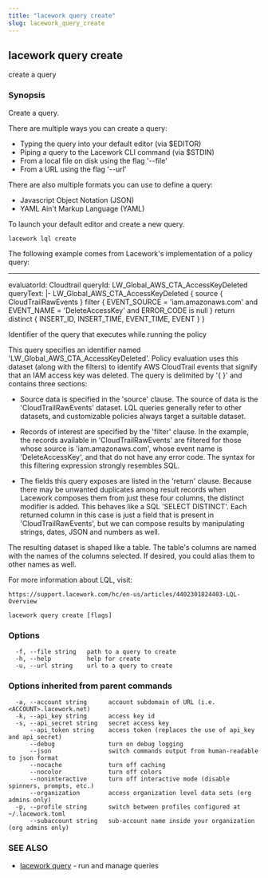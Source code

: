 ```yaml
---
title: "lacework query create"
slug: lacework_query_create
---
```


## lacework query create

create a query

### Synopsis

Create a query.

There are multiple ways you can create a query:

  * Typing the query into your default editor (via $EDITOR)
  * Piping a query to the Lacework CLI command (via $STDIN)
  * From a local file on disk using the flag '--file'
  * From a URL using the flag '--url'

There are also multiple formats you can use to define a query:

  * Javascript Object Notation (JSON)
  * YAML Ain't Markup Language (YAML)

To launch your default editor and create a new query.

    lacework lql create

The following example comes from Lacework's implementation of a policy query:

---
evaluatorId: Cloudtrail
queryId: LW_Global_AWS_CTA_AccessKeyDeleted
queryText: |-
  LW_Global_AWS_CTA_AccessKeyDeleted {
      source {
          CloudTrailRawEvents
      }
      filter {
          EVENT_SOURCE = 'iam.amazonaws.com'
          and EVENT_NAME = 'DeleteAccessKey'
          and ERROR_CODE is null
      }
      return distinct {
          INSERT_ID,
          INSERT_TIME,
          EVENT_TIME,
          EVENT
      }
  }

Identifier of the query that executes while running the policy


This query specifies an identifier named 'LW_Global_AWS_CTA_AccessKeyDeleted'.
Policy evaluation uses this dataset (along with the filters) to identify AWS
CloudTrail events that signify that an IAM access key was deleted. The query
is delimited by '{ }' and contains three sections:

  * Source data is specified in the 'source' clause. The source of data is the
  'CloudTrailRawEvents' dataset. LQL queries generally refer to other datasets,
  and customizable policies always target a suitable dataset.

  * Records of interest are specified by the 'filter' clause. In the example, the
  records available in 'CloudTrailRawEvents' are filtered for those whose source
  is 'iam.amazonaws.com', whose event name is 'DeleteAccessKey', and that do not
  have any error code. The syntax for this filtering expression strongly resembles SQL.

  * The fields this query exposes are listed in the 'return' clause. Because there
  may be unwanted duplicates among result records when Lacework composes them from
  just these four columns, the distinct modifier is added. This behaves like a SQL
  'SELECT DISTINCT'. Each returned column in this case is just a field that is present
  in 'CloudTrailRawEvents', but we can compose results by manipulating strings, dates,
  JSON and numbers as well.

The resulting dataset is shaped like a table. The table's columns are named with the
names of the columns selected. If desired, you could alias them to other names as well.

For more information about LQL, visit:

    https://support.lacework.com/hc/en-us/articles/4402301824403-LQL-Overview


```
lacework query create [flags]
```

### Options

```
  -f, --file string   path to a query to create
  -h, --help          help for create
  -u, --url string    url to a query to create
```

### Options inherited from parent commands

```
  -a, --account string      account subdomain of URL (i.e. <ACCOUNT>.lacework.net)
  -k, --api_key string      access key id
  -s, --api_secret string   secret access key
      --api_token string    access token (replaces the use of api_key and api_secret)
      --debug               turn on debug logging
      --json                switch commands output from human-readable to json format
      --nocache             turn off caching
      --nocolor             turn off colors
      --noninteractive      turn off interactive mode (disable spinners, prompts, etc.)
      --organization        access organization level data sets (org admins only)
  -p, --profile string      switch between profiles configured at ~/.lacework.toml
      --subaccount string   sub-account name inside your organization (org admins only)
```

### SEE ALSO

* [lacework query](/cli/commands/lacework_query/)	 - run and manage queries

